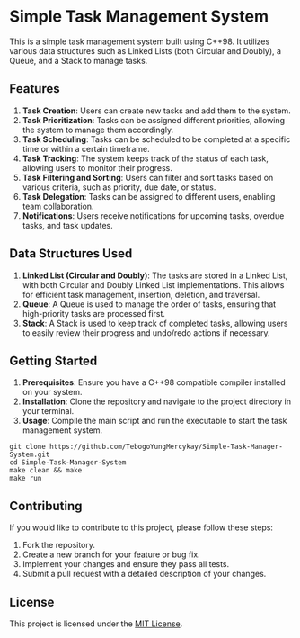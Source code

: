 # Simple Task Management System

This is a simple task management system built using C++98. It utilizes various data structures such as Linked Lists (both Circular and Doubly), a Queue, and a Stack to manage tasks.

## Features

1. **Task Creation**: Users can create new tasks and add them to the system.
2. **Task Prioritization**: Tasks can be assigned different priorities, allowing the system to manage them accordingly.
3. **Task Scheduling**: Tasks can be scheduled to be completed at a specific time or within a certain timeframe.
4. **Task Tracking**: The system keeps track of the status of each task, allowing users to monitor their progress.
5. **Task Filtering and Sorting**: Users can filter and sort tasks based on various criteria, such as priority, due date, or status.
6. **Task Delegation**: Tasks can be assigned to different users, enabling team collaboration.
7. **Notifications**: Users receive notifications for upcoming tasks, overdue tasks, and task updates.

## Data Structures Used

1. **Linked List (Circular and Doubly)**: The tasks are stored in a Linked List, with both Circular and Doubly Linked List implementations. This allows for efficient task management, insertion, deletion, and traversal.
2. **Queue**: A Queue is used to manage the order of tasks, ensuring that high-priority tasks are processed first.
3. **Stack**: A Stack is used to keep track of completed tasks, allowing users to easily review their progress and undo/redo actions if necessary.

## Getting Started

1. **Prerequisites**: Ensure you have a C++98 compatible compiler installed on your system.
2. **Installation**: Clone the repository and navigate to the project directory in your terminal.
3. **Usage**: Compile the main script and run the executable to start the task management system.

```
git clone https://github.com/TebogoYungMercykay/Simple-Task-Manager-System.git
cd Simple-Task-Manager-System
make clean && make
make run
```

## Contributing

If you would like to contribute to this project, please follow these steps:

1. Fork the repository.
2. Create a new branch for your feature or bug fix.
3. Implement your changes and ensure they pass all tests.
4. Submit a pull request with a detailed description of your changes.

## License

This project is licensed under the [MIT License](LICENSE).

